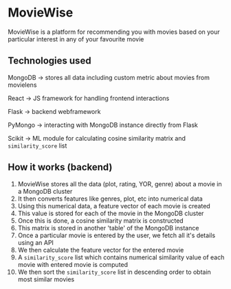 # MovieWise

MovieWise is a platform for recommending you with movies based on your particular interest in any of your favourite movie

## Technologies used

MongoDB -> stores all data including custom metric about movies from movielens

React -> JS framework for handling frontend interactions

Flask -> backend webframework

PyMongo -> interacting with MongoDB instance directly from Flask

Scikit -> ML module for calculating cosine similarity matrix and ```similarity_score``` list

## How it works (backend)

1. MovieWise stores all the data (plot, rating, YOR, genre) about a movie in a MongoDB cluster
2. It then converts features like genres, plot, etc into numerical data
3. Using this numerical data, a feature vector of each movie is created
4. This value is stored for each of the movie in the MongoDB cluster
5. Once this is done, a cosine similarity matrix is constructed
6. This matrix is stored in another 'table' of the MongoDB instance
7. Once a particular movie is entered by the user, we fetch all it's details using an API
8. We then calculate the feature vector for the entered movie
9. A ```similarity_score``` list which contains numerical similarity value of each movie with entered movie is computed
10. We then sort the ```similarity_score``` list in descending order to obtain most similar movies
